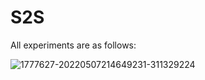 # S2S

All experiments are as follows:

![1777627-20220507214649231-311329224](https://img2022.cnblogs.com/blog/1777627/202205/1777627-20220507214649231-311329224.png)
